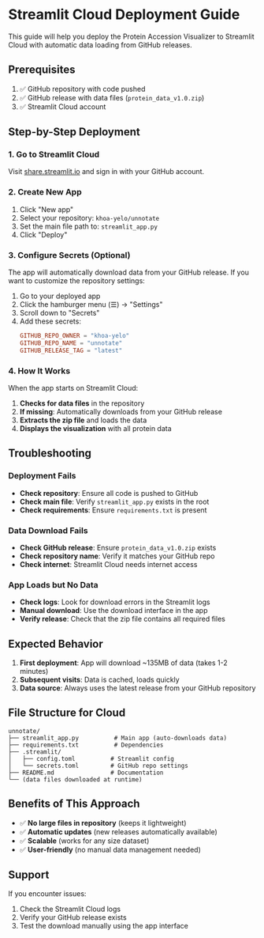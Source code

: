 # Streamlit Cloud Deployment Guide

This guide will help you deploy the Protein Accession Visualizer to Streamlit Cloud with automatic data loading from GitHub releases.

## Prerequisites

1. ✅ GitHub repository with code pushed
2. ✅ GitHub release with data files (`protein_data_v1.0.zip`)
3. ✅ Streamlit Cloud account

## Step-by-Step Deployment

### 1. Go to Streamlit Cloud
Visit [share.streamlit.io](https://share.streamlit.io) and sign in with your GitHub account.

### 2. Create New App
1. Click "New app"
2. Select your repository: `khoa-yelo/unnotate`
3. Set the main file path to: `streamlit_app.py`
4. Click "Deploy"

### 3. Configure Secrets (Optional)
The app will automatically download data from your GitHub release. If you want to customize the repository settings:

1. Go to your deployed app
2. Click the hamburger menu (☰) → "Settings"
3. Scroll down to "Secrets"
4. Add these secrets:
   ```toml
   GITHUB_REPO_OWNER = "khoa-yelo"
   GITHUB_REPO_NAME = "unnotate"
   GITHUB_RELEASE_TAG = "latest"
   ```

### 4. How It Works

When the app starts on Streamlit Cloud:

1. **Checks for data files** in the repository
2. **If missing**: Automatically downloads from your GitHub release
3. **Extracts the zip file** and loads the data
4. **Displays the visualization** with all protein data

## Troubleshooting

### Deployment Fails
- **Check repository**: Ensure all code is pushed to GitHub
- **Check main file**: Verify `streamlit_app.py` exists in the root
- **Check requirements**: Ensure `requirements.txt` is present

### Data Download Fails
- **Check GitHub release**: Ensure `protein_data_v1.0.zip` exists
- **Check repository name**: Verify it matches your GitHub repo
- **Check internet**: Streamlit Cloud needs internet access

### App Loads but No Data
- **Check logs**: Look for download errors in the Streamlit logs
- **Manual download**: Use the download interface in the app
- **Verify release**: Check that the zip file contains all required files

## Expected Behavior

1. **First deployment**: App will download ~135MB of data (takes 1-2 minutes)
2. **Subsequent visits**: Data is cached, loads quickly
3. **Data source**: Always uses the latest release from your GitHub repository

## File Structure for Cloud

```
unnotate/
├── streamlit_app.py          # Main app (auto-downloads data)
├── requirements.txt          # Dependencies
├── .streamlit/
│   ├── config.toml          # Streamlit config
│   └── secrets.toml         # GitHub repo settings
├── README.md                # Documentation
└── (data files downloaded at runtime)
```

## Benefits of This Approach

- ✅ **No large files in repository** (keeps it lightweight)
- ✅ **Automatic updates** (new releases automatically available)
- ✅ **Scalable** (works for any size dataset)
- ✅ **User-friendly** (no manual data management needed)

## Support

If you encounter issues:
1. Check the Streamlit Cloud logs
2. Verify your GitHub release exists
3. Test the download manually using the app interface 